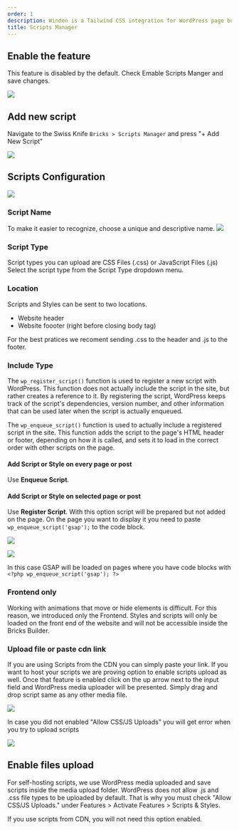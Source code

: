 ```yaml
---
order: 1
description: Winden is a Tailwind CSS integration for WordPress page builders.
title: Scripts Manager
---
```


## Enable the feature

This feature is disabled by the default.
Check Emable Scripts Manger and save changes.

![](../../img/sc_manager_1.png)

## Add new script

Navigate to the Swiss Knife `Bricks > Scripts Manager` and press "+ Add New Script"

![](../../img/sc_manager_2.png)

## Scripts Configuration

![](../../img/sc_manager_3.png)

### Script Name

To make it easier to recognize, choose a unique and descriptive name. 
![](../../img/sc_manager_registered_scripts.png)

### Script Type

Script types you can upload are CSS Files (.css) or JavaScript Files (.js)
Select the script type from the Script Type dropdown menu.

### Location

Scripts and Styles can be sent to two locations. 
- Website header
- Website foooter (right before closing body tag)

For the best pratices we recoment sending .css to the header and .js to the footer.

### Include Type

The `wp_register_script()` function is used to register a new script with WordPress. This function does not actually include the script in the site, but rather creates a reference to it. By registering the script, WordPress keeps track of the script's dependencies, version number, and other information that can be used later when the script is actually enqueued.

The `wp_enqueue_script()` function is used to actually include a registered script in the site. This function adds the script to the page's HTML header or footer, depending on how it is called, and sets it to load in the correct order with other scripts on the page.

#### Add Script or Style on every page or post
Use **Enqueue Script**.

#### Add Script or Style on selected page or post
Use **Register Script**. With this option script will be prepared but not added on the page. On the page you want to display it you need to paste `wp_enqueue_script('gsap');` to the code block.

![](../../img/copy.png)

![](../../img/code_block.png)

In this case GSAP will be loaded on pages where you have code blocks with `<?php wp_enqueue_script('gsap'); ?>`			

### Frontend only

Working with animations that move or hide elements is difficult. For this reason, we introduced only the Frontend. Styles and scripts will only be loaded on the front end of the website and will not be accessible inside the Bricks Builder.


### Upload file or paste cdn link

If you are using Scripts from the CDN you can simply paste your link.
If you want to host your scripts we are proving option to enable scripts upload as well. Once that feature is enabled click on the up arrow next to the input field and WordPress media uploader will be presented. Simply drag and drop script same as any other media file.

![](../../img/script-upload.gif)

In case you did not enabled "Allow CSS/JS Uploads" you will get error when you try to upload scripts

![](../../img/upload-error.png)

## Enable files upload

For self-hosting scripts, we use WordPress media uploaded and save scripts inside the media upload folder. WordPress does not allow .js and .css file types to be uploaded by default. That is why you must check "Allow CSS/JS Uploads." under Features > Activate Features > Scripts & Styles.

If you use scripts from CDN, you will not need this option enabled. 
